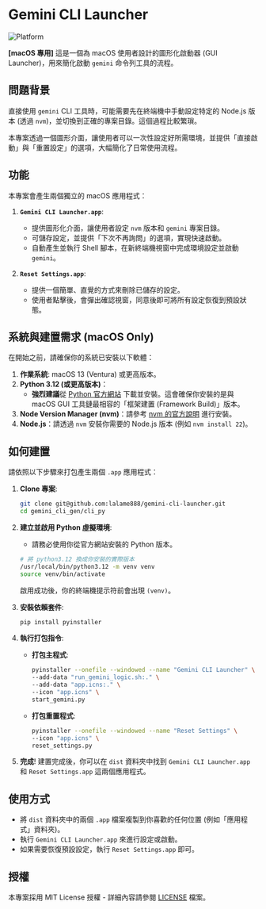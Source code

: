 # Gemini CLI Launcher
![Platform](https://img.shields.io/badge/platform-macOS-lightgrey.svg)

**[macOS 專用]** 這是一個為 macOS 使用者設計的圖形化啟動器 (GUI Launcher)，用來簡化啟動 `gemini` 命令列工具的流程。

## 問題背景

直接使用 `gemini` CLI 工具時，可能需要先在終端機中手動設定特定的 Node.js 版本 (透過 `nvm`)，並切換到正確的專案目錄。這個過程比較繁瑣。

本專案透過一個圖形介面，讓使用者可以一次性設定好所需環境，並提供「直接啟動」與「重置設定」的選項，大幅簡化了日常使用流程。

## 功能

本專案會產生兩個獨立的 macOS 應用程式：

1.  **`Gemini CLI Launcher.app`**:
    *   提供圖形化介面，讓使用者設定 `nvm` 版本和 `gemini` 專案目錄。
    *   可儲存設定，並提供「下次不再詢問」的選項，實現快速啟動。
    *   自動產生並執行 Shell 腳本，在新終端機視窗中完成環境設定並啟動 `gemini`。

2.  **`Reset Settings.app`**:
    *   提供一個簡單、直覺的方式來刪除已儲存的設定。
    *   使用者點擊後，會彈出確認視窗，同意後即可將所有設定恢復到預設狀態。

## 系統與建置需求 (macOS Only)

在開始之前，請確保你的系統已安裝以下軟體：

1.  **作業系統**: macOS 13 (Ventura) 或更高版本。
2.  **Python 3.12 (或更高版本)**：
    *   **強烈建議**從 [Python 官方網站](https://www.python.org/downloads/macos/) 下載並安裝。這會確保你安裝的是與 macOS GUI 工具鏈最相容的「框架建置 (Framework Build)」版本。
3.  **Node Version Manager (nvm)**：請參考 [nvm 的官方說明](https://github.com/nvm-sh/nvm) 進行安裝。
4.  **Node.js**：請透過 `nvm` 安裝你需要的 Node.js 版本 (例如 `nvm install 22`)。

## 如何建置

請依照以下步驟來打包產生兩個 `.app` 應用程式：

1.  **Clone 專案**:
    ```bash
    git clone git@github.com:lalame888/gemini-cli-launcher.git
    cd gemini_cli_gen/cli_py
    ```

2.  **建立並啟用 Python 虛擬環境**:
    *   請務必使用你從官方網站安裝的 Python 版本。
    ```bash
    # 將 python3.12 換成你安裝的實際版本
    /usr/local/bin/python3.12 -m venv venv
    source venv/bin/activate
    ```
    啟用成功後，你的終端機提示符前會出現 `(venv)`。

3.  **安裝依賴套件**:
    ```bash
    pip install pyinstaller
    ```

4.  **執行打包指令**:
    *   **打包主程式**:
        ```bash
        pyinstaller --onefile --windowed --name "Gemini CLI Launcher" \
        --add-data "run_gemini_logic.sh:." \
        --add-data "app.icns:." \
        --icon "app.icns" \
        start_gemini.py
        ```

    *   **打包重置程式**:
        ```bash
        pyinstaller --onefile --windowed --name "Reset Settings" \
        --icon "app.icns" \
        reset_settings.py
        ```

5.  **完成**!
    建置完成後，你可以在 `dist` 資料夾中找到 `Gemini CLI Launcher.app` 和 `Reset Settings.app` 這兩個應用程式。

## 使用方式

-   將 `dist` 資料夾中的兩個 `.app` 檔案複製到你喜歡的任何位置 (例如「應用程式」資料夾)。
-   執行 `Gemini CLI Launcher.app` 來進行設定或啟動。
-   如果需要恢復預設設定，執行 `Reset Settings.app` 即可。

## 授權

本專案採用 MIT License 授權 - 詳細內容請參閱 [LICENSE](LICENSE) 檔案。
